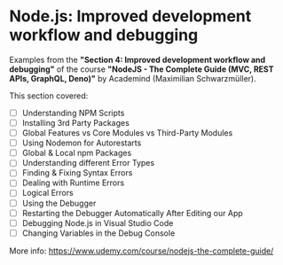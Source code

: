 # Node.js: Improved development workflow and debugging

Examples from the **"Section 4: Improved development workflow and debugging"** of the course **"NodeJS - The Complete Guide (MVC, REST APIs, GraphQL, Deno)"** by Academind (Maximilian Schwarzmüller).

This section covered:

- [ ] Understanding NPM Scripts
- [ ] Installing 3rd Party Packages
- [ ] Global Features vs Core Modules vs Third-Party Modules
- [ ] Using Nodemon for Autorestarts
- [ ] Global & Local npm Packages
- [ ] Understanding different Error Types
- [ ] Finding & Fixing Syntax Errors
- [ ] Dealing with Runtime Errors
- [ ] Logical Errors
- [ ] Using the Debugger
- [ ] Restarting the Debugger Automatically After Editing our App
- [ ] Debugging Node.js in Visual Studio Code
- [ ] Changing Variables in the Debug Console

More info: https://www.udemy.com/course/nodejs-the-complete-guide/
